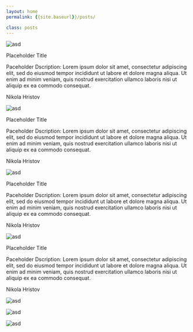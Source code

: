 ```yaml
---
layout: home
permalink: {{site.baseurl}}/posts/

class: posts
---
```


   <div class="post">
        <div class="img-container">
            <img src="../imgs/test.jpg" alt="asd">
        </div>
        <div class="content">
            <p class="title">Placeholder Title</p>
            <p class="desc">Paceholder Dscription: Lorem ipsum dolor sit amet, consectetur adipiscing elit, sed do eiusmod tempor incididunt ut labore et dolore magna aliqua. Ut enim ad minim veniam, quis nostrud exercitation ullamco laboris nisi ut aliquip ex ea commodo consequat.</p>
            <p class="author">Nikola Hristov</p>
        </div>
    </div>

   <div class="post">
        <div class="img-container">
            <img src="../imgs/test.jpg" alt="asd">
        </div>
        <div class="content">
            <p class="title">Placeholder Title</p>
            <p class="desc">Paceholder Dscription: Lorem ipsum dolor sit amet, consectetur adipiscing elit, sed do eiusmod tempor incididunt ut labore et dolore magna aliqua. Ut enim ad minim veniam, quis nostrud exercitation ullamco laboris nisi ut aliquip ex ea commodo consequat.</p>
            <p class="author">Nikola Hristov</p>
        </div>
    </div>

 <div class="post">
        <div class="img-container">
            <img src="../imgs/test.jpg" alt="asd">
        </div>
        <div class="content">
            <p class="title">Placeholder Title</p>
            <p class="desc">Paceholder Dscription: Lorem ipsum dolor sit amet, consectetur adipiscing elit, sed do eiusmod tempor incididunt ut labore et dolore magna aliqua. Ut enim ad minim veniam, quis nostrud exercitation ullamco laboris nisi ut aliquip ex ea commodo consequat.</p>
            <p class="author">Nikola Hristov</p>
        </div>
    </div>

<div class="post">
        <div class="img-container">
            <img src="../imgs/test.jpg" alt="asd">
        </div>
        <div class="content">
            <p class="title">Placeholder Title</p>
            <p class="desc">Paceholder Dscription: Lorem ipsum dolor sit amet, consectetur adipiscing elit, sed do eiusmod tempor incididunt ut labore et dolore magna aliqua. Ut enim ad minim veniam, quis nostrud exercitation ullamco laboris nisi ut aliquip ex ea commodo consequat.</p>
            <p class="author">Nikola Hristov</p>
        </div>
    </div>

   <div class="post">
        <div class="img-container">
            <img src="../imgs/test.jpg" alt="asd">
        </div>
        <div class="content">
            <p class="title"></p>
            <p class="desc"></p>
            <p class="author"></p>
        </div>
    </div>

   <div class="post">
        <div class="img-container">
            <img src="../imgs/test.jpg" alt="asd">
        </div>
        <div class="content">
            <p class="title"></p>
            <p class="desc"></p>
            <p class="author"></p>
        </div>
    </div>

   <div class="post">
        <div class="img-container">
            <img src="../imgs/test.jpg" alt="asd">
        </div>
        <div class="content">
            <p class="title"></p>
            <p class="desc"></p>
            <p class="author"></p>
        </div>
    </div>
